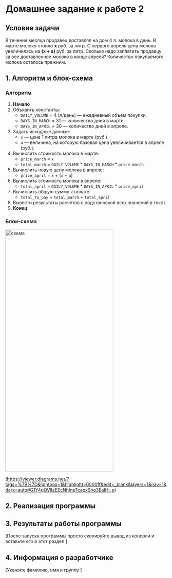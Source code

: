 # Домашнее задание к работе 2

## Условие задачи
В течение месяца продавец доставлял на дом 4 л. молока в день. В марте молоко стоило **x** руб. за литр. С первого апреля цена молока увеличилась на **(x + a)** руб. за литр. Сколько надо заплатить продавцу за все доставленное молоко в конце апреля? Количество покупаемого молока осталось прежним.

## 1. Алгоритм и блок-схема

### Алгоритм
1. **Начало**
2. Объявить константы:
   - `DAILY_VOLUME` = 4 (л/день) — ежедневный объем покупки.
   - `DAYS_IN_MARCH` = 31 — количество дней в марте.
   - `DAYS_IN_APRIL` = 30 — количество дней в апреле.
3. Задать исходные данные:
   - `x` — цена 1 литра молока в марте (руб.).
   - `a` — величина, на которую базовая цена увеличивается в апреле (руб.).
4. Вычислить стоимость молока в марте:
   - `price_march` = `x`
   - `total_march` = `DAILY_VOLUME` * `DAYS_IN_MARCH` * `price_march`
5. Вычислить новую цену молока в апреле:
   - `price_april` = `x` + (`x` + `a`)
6. Вычислить стоимость молока в апреле:
   - `total_april` = `DAILY_VOLUME` * `DAYS_IN_APRIL` * `price_april`
7. Вычислить общую сумму к оплате:
   - `total_to_pay` = `total_march` + `total_april`
8. Вывести результаты расчетов с подстановкой всех значений в текст.
9. **Конец**

### Блок-схема
<img width="336" height="753" alt="схема" src="https://github.com/user-attachments/assets/7dcffb7c-3b35-44d7-9705-02fa7865b1f6" />
 

(https://viewer.diagrams.net/?tags=%7B%7D&lightbox=1&highlight=0000ff&edit=_blank&layers=1&nav=1&dark=auto#G1Y4qQVlIzEEcNhIneTcapxSno3EaIHi_p)


## 2. Реализация программы

<!-- Вставьте код программы-->

## 3. Результаты работы программы

[После запуска программы просто скопируйте вывод из консоли и вставьте его в этот раздел ]

## 4. Информация о разработчике

[Укажите фамилию, имя и группу ]
